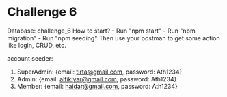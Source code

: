 <h1>Challenge 6</h1>
Database: challenge_6
How to start?
- Run "npm start"
- Run "npm migration"
- Run "npm seeding"
Then use your postman to get some action like login, CRUD, etc.

account seeder:
1. SuperAdmin: {email: tirta@gmail.com, password: Ath1234}
2. Admin: {email: alfikiyar@gmail.com, password: Ath1234}
3. Member: {email: haidar@gmail.com, password: Ath1234}
